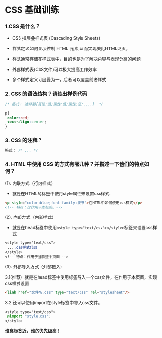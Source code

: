 #  CSS 基础训练 

### 1.CSS 是什么？

- CSS 指层叠样式表 (Cascading Style Sheets) 

- 样式定义如何显示控制 HTML 元素,从⽽实现美化HTML⽹⻚。

- 样式通常存储在样式表中，⽬的也是为了解决内容与表现分离的问题 

- 外部样式表(CSS⽂件)可以极⼤提⾼⼯作效率 

- 多个样式定义可层叠为⼀，后者可以覆盖前者样式 

###  2. CSS 的语法结构？请给出样例代码

```css
/* 格式： 选择器{属性:值;属性:值;属性:值;....}  */

p{
 color:red;
 text-align:center;
}

```

###  3. CSS 的注释？ 

```css
格式： /* ... */
```



###  4. HTML 中使用 CSS 的方式有哪几种？并描述一下他们的特点如何？ 

(1). 内联⽅式（⾏内样式） 

- 就是在HTML的标签中使⽤style属性来设置css样式 

```html
<p style="color:blue;font-family:⾪书">在HTML中如何使⽤css样式</p>
<!-- 特点：仅作⽤于本标签。-->
```





(2). 内部⽅式（内嵌样式） 

- 就是在head标签中使⽤` <style type="text/css"></style> `标签来设置css样式

```css
<style type="text/css">
 ....css样式代码
</style>
<!-- 特点：作⽤于当前整个⻚⾯ -->
```



(3). 外部导⼊⽅式（外部链⼊） 

3.1(推荐）就是在head标签中使⽤标签导⼊⼀个css⽂件，在作⽤于本⻚⾯，实现css样式设置 

```html
<link href="⽂件名.css" type="text/css" rel="stylesheet"/>
```



3.2 还可以使⽤import在style标签中导⼊css⽂件。 

```css
<style type="text/css">
 @import "style.css";
</style>
```



**谁离标签近，谁的优先级高！**

